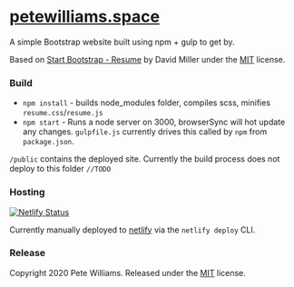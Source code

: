 # [petewilliams.space](http://petewilliams.space)
A simple Bootstrap website built using npm + gulp to get by.

Based on [Start Bootstrap - Resume](https://startbootstrap.com/template-overviews/resume/) by David Miller under the [MIT](https://github.com/BlackrockDigital/startbootstrap-resume/blob/gh-pages/LICENSE) license.

### Build

* `npm install` - builds node_modules folder, compiles scss, minifies `resume.css`/`resume.js`
* `npm start` - Runs a node server on 3000, browserSync will hot update any changes. `gulpfile.js` currently drives this called by `npm` from `package.json`.

`/public` contains the deployed site. Currently the build process does not deploy to this folder `//TODO`

### Hosting
[![Netlify Status](https://api.netlify.com/api/v1/badges/ceb8718d-b523-4521-a00c-b670bfc6c16f/deploy-status)](https://app.netlify.com/sites/petewilliamsdotspace/deploys)  

Currently manually deployed to [netlify](https://netlify.com) via the `netlify deploy` CLI. 

### Release
Copyright 2020 Pete Williams. Released under the [MIT](https://opensource.org/licenses/MIT) license.
